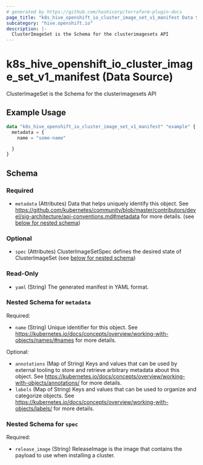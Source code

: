 ```yaml
---
# generated by https://github.com/hashicorp/terraform-plugin-docs
page_title: "k8s_hive_openshift_io_cluster_image_set_v1_manifest Data Source - terraform-provider-k8s"
subcategory: "hive.openshift.io"
description: |-
  ClusterImageSet is the Schema for the clusterimagesets API
---
```


# k8s_hive_openshift_io_cluster_image_set_v1_manifest (Data Source)

ClusterImageSet is the Schema for the clusterimagesets API

## Example Usage

```terraform
data "k8s_hive_openshift_io_cluster_image_set_v1_manifest" "example" {
  metadata = {
    name = "some-name"

  }
}
```

<!-- schema generated by tfplugindocs -->
## Schema

### Required

- `metadata` (Attributes) Data that helps uniquely identify this object. See https://github.com/kubernetes/community/blob/master/contributors/devel/sig-architecture/api-conventions.md#metadata for more details. (see [below for nested schema](#nestedatt--metadata))

### Optional

- `spec` (Attributes) ClusterImageSetSpec defines the desired state of ClusterImageSet (see [below for nested schema](#nestedatt--spec))

### Read-Only

- `yaml` (String) The generated manifest in YAML format.

<a id="nestedatt--metadata"></a>
### Nested Schema for `metadata`

Required:

- `name` (String) Unique identifier for this object. See https://kubernetes.io/docs/concepts/overview/working-with-objects/names/#names for more details.

Optional:

- `annotations` (Map of String) Keys and values that can be used by external tooling to store and retrieve arbitrary metadata about this object. See https://kubernetes.io/docs/concepts/overview/working-with-objects/annotations/ for more details.
- `labels` (Map of String) Keys and values that can be used to organize and categorize objects. See https://kubernetes.io/docs/concepts/overview/working-with-objects/labels/ for more details.


<a id="nestedatt--spec"></a>
### Nested Schema for `spec`

Required:

- `release_image` (String) ReleaseImage is the image that contains the payload to use when installing a cluster.
